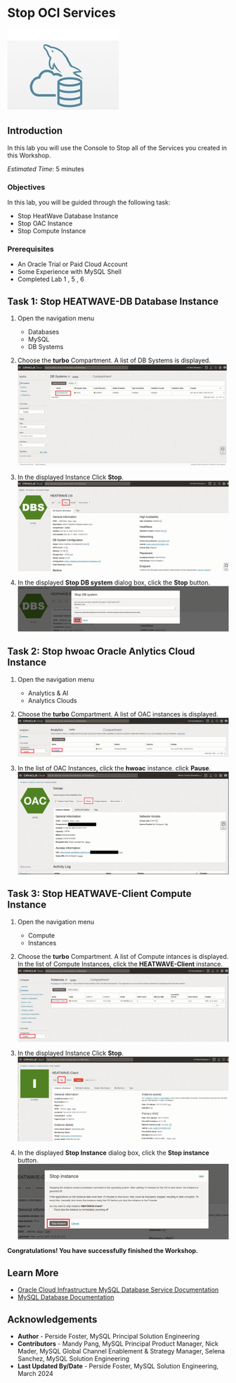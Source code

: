 # Stop OCI Services

![mysql heatwave](./images/mysql-heatwave-logo.jpg "mysql heatwave")

## Introduction

In this lab you will use the Console to Stop all of the Services you created in this Workshop.

_Estimated Time:_ 5 minutes


### Objectives

In this lab, you will be guided through the following task:

- Stop HeatWave Database Instance
- Stop OAC Instance
- Stop Compute Instance

### Prerequisites

- An Oracle Trial or Paid Cloud Account
- Some Experience with MySQL Shell
- Completed Lab 1 , 5 , 6

## Task 1: Stop HEATWAVE-DB Database Instance

1. Open the navigation menu  
    - Databases
    - MySQL
    - DB Systems
2. Choose the **turbo** Compartment. A list of DB Systems is displayed.
    ![navigation mysql with instance](./images/navigation-mysql-with-instance.png "navigation mysql with instance")

3. In the displayed Instance Click **Stop**.
    ![mysql select stop](./images/mysql-instance-active.png " mysql select stop")

4. In the displayed **Stop DB system** dialog box, click the  **Stop** button.
    ![mysql system stop](./images/mysql-system-stop.png " mysql system stop")

## Task 2: Stop hwoac Oracle Anlytics Cloud Instance

1. Open the navigation menu  
    - Analytics & AI
    - Analytics Clouds

2. Choose the **turbo** Compartment. A list of OAC instances is displayed.
    ![navigation OAC instance](./images/navigation-oac.png "navigation OAC instance")

3. In the list of OAC Instances, click the **hwoac** instance. click **Pause**.
    ![OAC stop](./images/oac-instance-pause.png "OAC stop")

## Task 3: Stop HEATWAVE-Client Compute Instance

1. Open the navigation menu  
    - Compute
    - Instances

2. Choose the **turbo** Compartment. A list of Compute intances is displayed. In the list of Compute Instances, click the **HEATWAVE-Client** instance.
    ![navigation compute instance](./images/navigation-compute-instance.png "navigation compute instance")

3. In the displayed Instance Click **Stop**.
    ![mysql select stop](./images/compute-instance-stop.png " mysql select stop")

4. In the displayed **Stop Instance** dialog box, click the  **Stop instance** button.
    ![mysql select stop](./images/compute-instance-stop-dialog.png " mysql select stop")

**Congratulations!  You have successfully finished the Workshop.**

## Learn More

- [Oracle Cloud Infrastructure MySQL Database Service Documentation](https://docs.cloud.oracle.com/en-us/iaas/MySQL-database)
- [MySQL Database Documentation](https://www.MySQL.com)

## Acknowledgements

- **Author** - Perside Foster, MySQL Principal Solution Engineering
- **Contributors** - Mandy Pang, MySQL Principal Product Manager,  Nick Mader, MySQL Global Channel Enablement & Strategy Manager, Selena Sanchez, MySQL Solution Engineering
- **Last Updated By/Date** - Perside Foster, MySQL Solution Engineering, March 2024